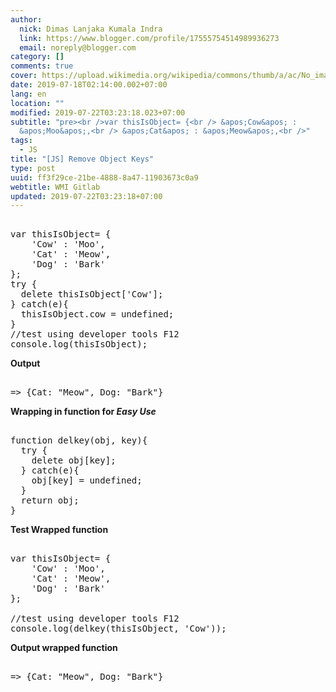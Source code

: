 ```yaml
---
author:
  nick: Dimas Lanjaka Kumala Indra
  link: https://www.blogger.com/profile/17555754514989936273
  email: noreply@blogger.com
category: []
comments: true
cover: https://upload.wikimedia.org/wikipedia/commons/thumb/a/ac/No_image_available.svg/2048px-No_image_available.svg.png
date: 2019-07-18T02:14:00.002+07:00
lang: en
location: ""
modified: 2019-07-22T03:23:18.023+07:00
subtitle: "pre><br />var thisIsObject= {<br /> &apos;Cow&apos; :
  &apos;Moo&apos;,<br /> &apos;Cat&apos; : &apos;Meow&apos;,<br />"
tags:
  - JS
title: "[JS] Remove Object Keys"
type: post
uuid: ff3f29ce-21be-4888-8a47-11903673c0a9
webtitle: WMI Gitlab
updated: 2019-07-22T03:23:18+07:00
---
```


<pre><br>var thisIsObject= {<br>    'Cow' : 'Moo',<br>    'Cat' : 'Meow',<br>    'Dog' : 'Bark'<br>};<br>try {<br>  delete thisIsObject['Cow'];<br>} catch(e){<br>  thisIsObject.cow = undefined;<br>}<br>//test using developer tools F12<br>console.log(thisIsObject);<br></pre> <b>Output</b> <pre><br>=&gt; {Cat: "Meow", Dog: "Bark"}<br></pre> <b>Wrapping in function for <i>Easy Use</i></b> <pre><br>function delkey(obj, key){<br>  try {<br>    delete obj[key];<br>  } catch(e){<br>    obj[key] = undefined;<br>  }<br>  return obj;<br>}<br></pre> <b>Test Wrapped function</b><pre><br>var thisIsObject= {<br>    'Cow' : 'Moo',<br>    'Cat' : 'Meow',<br>    'Dog' : 'Bark'<br>};<br><br>//test using developer tools F12<br>console.log(delkey(thisIsObject, 'Cow'));<br></pre> <b>Output wrapped function</b> <pre><br>=&gt; {Cat: "Meow", Dog: "Bark"}<br></pre><script>document.querySelectorAll("pre,code");
  pretext.forEach(function (el) {
    el.classList.toggle("notranslate", true);
  });</script><script>document.querySelectorAll("pre,code");
  pretext.forEach(function (el) {
    el.classList.toggle("notranslate", true);
  });</script>